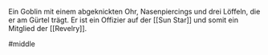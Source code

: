 Ein Goblin mit einem abgeknickten Ohr, Nasenpiercings und drei Löffeln, die er am Gürtel trägt.
Er ist ein Offizier auf der [[Sun Star]] und somit ein Mitglied der [[Revelry]].

#middle 